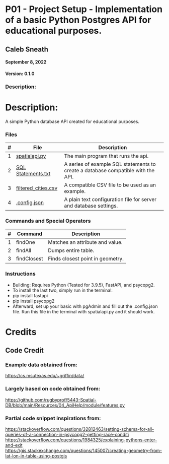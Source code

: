 # P01 - Project Setup - Implementation of a basic Python Postgres API for educational purposes.
## Caleb Sneath
#### September 8, 2022
#### Version: 0.1.0
### Description:

# Description: 
A simple Python database API created for educational purposes.

### Files

|   #   | File            | Description                                        |
| :---: | --------------- | -------------------------------------------------- |
|   1   | [spatialapi.py](https://github.com/CalebSneath/5443-Spatial-DB-Sneath/tree/main/Assignments/Project01/spatialapi.py)         | The main program that runs the api.   |
|   2   | [SQL Statements.txt](https://github.com/CalebSneath/5443-Spatial-DB-Sneath/blob/main/Assignments/Project01/SQL%20Statements.txt)         | A series of example SQL statements to create a database compatible with the API. |
|   3   | [filtered_cities.csv](https://github.com/CalebSneath/5443-Spatial-DB-Sneath/tree/main/Assignments/Project01/filtered_cities.csv)         | A compatible CSV file to be used as an example.  |
|   4   | [.config.json](https://github.com/CalebSneath/5443-Spatial-DB-Sneath/blob/main/Assignments/Project01/.config.json)         | A plain text configuration file for server and database settings.  |

### Commands and Special Operators

|   #   | Command         | Description                                        |
| :---: | --------------- | -------------------------------------------------- |
|   1   | findOne  | Matches an attribute and value. |
|   2   | findAll | Dumps entire table. |
|   3   | findClosest | Finds closest point in geometry. |

### Instructions

- Building: Requires Python (Tested for 3.9.5), FastAPI, and psycopg2.
- To install the last two, simply run in the terminal:
- pip install fastapi
- pip install psycopg2
- Afterward, set up your basic with pgAdmin and fill out the .config.json file. Run this file in the terminal with spatialapi.py and it should work.

# Credits
## Code Credit 
### Example data obtained from: 
https://cs.msutexas.edu/~griffin/data/

### Largely based on code obtained from: 
https://github.com/rugbyprof/5443-Spatial-DB/blob/main/Resources/04_ApiHelp/module/features.py
<br>

### Partial code snippet inspirations from:
https://stackoverflow.com/questions/32812463/setting-schema-for-all-queries-of-a-connection-in-psycopg2-getting-race-conditi
<br>
https://stackoverflow.com/questions/1984325/explaining-pythons-enter-and-exit
<br>
https://gis.stackexchange.com/questions/145007/creating-geometry-from-lat-lon-in-table-using-postgis
